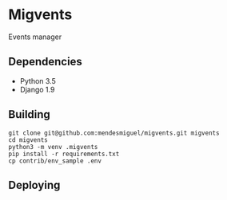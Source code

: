 # Migvents
Events manager

## Dependencies
- Python 3.5
- Django 1.9

## Building

```console
git clone git@github.com:mendesmiguel/migvents.git migvents
cd migvents
python3 -m venv .migvents
pip install -r requirements.txt
cp contrib/env_sample .env

```

## Deploying


